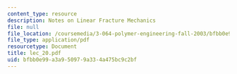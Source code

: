```yaml
---
content_type: resource
description: Notes on Linear Fracture Mechanics
file: null
file_location: /coursemedia/3-064-polymer-engineering-fall-2003/bfbb0e99a3a950979a334a475bc9c2bf_lec_20.pdf
file_type: application/pdf
resourcetype: Document
title: lec_20.pdf
uid: bfbb0e99-a3a9-5097-9a33-4a475bc9c2bf
---
```

